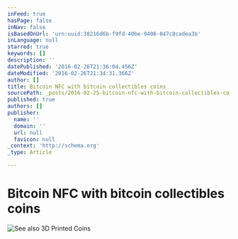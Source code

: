 ```yaml
---
inFeed: true
hasPage: false
inNav: false
isBasedOnUrl: 'urn:uuid:38216d6b-f9fd-40be-9406-047c0cadea3b'
inLanguage: null
starred: true
keywords: []
description: ''
datePublished: '2016-02-26T21:36:04.456Z'
dateModified: '2016-02-26T21:34:31.366Z'
author: []
title: Bitcoin NFC with bitcoin collectibles coins
sourcePath: _posts/2016-02-25-bitcoin-nfc-with-bitcoin-collectibles-coins.md
published: true
authors: []
publisher:
  name: ''
  domain: ''
  url: null
  favicon: null
_context: 'http://schema.org'
_type: Article

---
```

# Bitcoin NFC with bitcoin collectibles coins
![See also 3D Printed Coins](https://s3-us-west-2.amazonaws.com/the-grid-img/p/9470f390180e03ecb29fa626cbe8e51e276f8ab9.png)